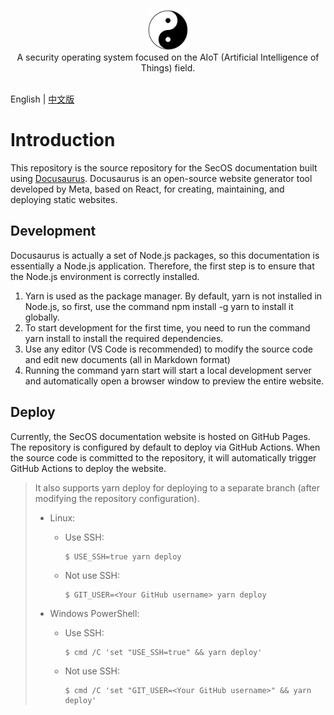 <p align="center">
    <img src="static/img/logo.svg" alt="secos-logo" width="64"><br>
    A security operating system focused on the AIoT (Artificial Intelligence of Things) field.<br/>
    <br/>
</p>

English | [中文版](README_CN.md)

# Introduction

This repository is the source repository for the SecOS documentation built using [Docusaurus](https://docusaurus.io/). Docusaurus is an open-source website generator tool developed by Meta, based on React, for creating, maintaining, and deploying static websites.

## Development

Docusaurus is actually a set of Node.js packages, so this documentation is essentially a Node.js application. Therefore, the first step is to ensure that the Node.js environment is correctly installed.

1. Yarn is used as the package manager. By default, yarn is not installed in Node.js, so first, use the command npm install -g yarn to install it globally.
2. To start development for the first time, you need to run the command yarn install to install the required dependencies.
3. Use any editor (VS Code is recommended) to modify the source code and edit new documents (all in Markdown format)
4. Running the command yarn start will start a local development server and automatically open a browser window to preview the entire website.

## Deploy

Currently, the SecOS documentation website is hosted on GitHub Pages. The repository is configured by default to deploy via GitHub Actions. When the source code is committed to the repository, it will automatically trigger GitHub Actions to deploy the website.

> It also supports yarn deploy for deploying to a separate branch (after modifying the repository configuration).
>  - Linux:
>    - Use SSH:
>        ```
>        $ USE_SSH=true yarn deploy
>        ```
> 
>    - Not use SSH:
> 
>        ```
>        $ GIT_USER=<Your GitHub username> yarn deploy
>        ```
>  - Windows PowerShell:
>    - Use SSH:
> 
>        ```
>        $ cmd /C 'set "USE_SSH=true" && yarn deploy'
>        ```
> 
>    - Not use SSH:
> 
>        ```
>        $ cmd /C 'set "GIT_USER=<Your GitHub username>" && yarn deploy'
>        ```
